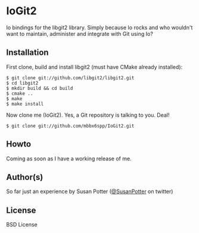 # IoGit2 #

Io bindings for the libgit2 library. Simply because Io rocks and who wouldn't
want to maintain, administer and integrate with Git using Io?

## Installation ##

First clone, build and install libgit2 (must have CMake already installed):

    $ git clone git://github.com/libgit2/libgit2.git
    $ cd libgit2
    $ mkdir build && cd build
    $ cmake ..
    $ make
    $ make install

Now clone me (IoGit2). Yes, a Git repository is talking to you. Deal!

    $ git clone git://github.com/mbbx6spp/IoGit2.git

## Howto ##

Coming as soon as I have a working release of me.

## Author(s) ##

So far just an experience by Susan Potter ([@SusanPotter](https://twitter.com/SusanPotter) on twitter)

## License ##

BSD License

